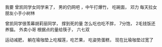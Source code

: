 我要
曾凯同学女同学来了， 男的仍网吧 ，中午打爆竹， 吃碗面， 邓力 每天拉女朋友小手小树林

曾凯同学很羡幕胡莉丽同学， 撑到死的量 怎么吃也吃不胖， 7分饱， 2毛钱饭还养猫。 
外卖小哥 根据点的量给筷子， 六七双

运动减肥， 躺在瑜咖垫上吃榴莲，吃芒果， 吃姿势蛋糕， 现在比瑜咖垫过宽了



